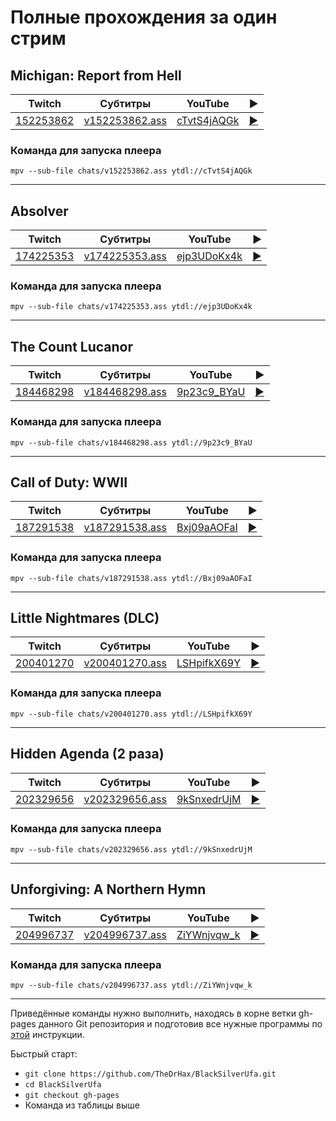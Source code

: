 # Полные прохождения за один стрим

## Michigan: Report from Hell

| Twitch | Субтитры | YouTube | ▶ |
| ------ | -------- | ------- | - |
| [152253862](https://www.twitch.tv/videos/152253862) | [v152253862.ass](../chats/v152253862.ass) | [cTvtS4jAQGk](https://www.youtube.com/watch?v=cTvtS4jAQGk) | [▶](../src/player.html?v=cTvtS4jAQGk&s=152253862) |

### Команда для запуска плеера

```
mpv --sub-file chats/v152253862.ass ytdl://cTvtS4jAQGk
```
----
## Absolver

| Twitch | Субтитры | YouTube | ▶ |
| ------ | -------- | ------- | - |
| [174225353](https://www.twitch.tv/videos/174225353) | [v174225353.ass](../chats/v174225353.ass) | [ejp3UDoKx4k](https://www.youtube.com/watch?v=ejp3UDoKx4k) | [▶](../src/player.html?v=ejp3UDoKx4k&s=174225353) |

### Команда для запуска плеера

```
mpv --sub-file chats/v174225353.ass ytdl://ejp3UDoKx4k
```
----
## The Count Lucanor

| Twitch | Субтитры | YouTube | ▶ |
| ------ | -------- | ------- | - |
| [184468298](https://www.twitch.tv/videos/184468298) | [v184468298.ass](../chats/v184468298.ass) | [9p23c9_BYaU](https://www.youtube.com/watch?v=9p23c9_BYaU) | [▶](../src/player.html?v=9p23c9_BYaU&s=184468298) |

### Команда для запуска плеера

```
mpv --sub-file chats/v184468298.ass ytdl://9p23c9_BYaU
```
----
## Call of Duty: WWII

| Twitch | Субтитры | YouTube | ▶ |
| ------ | -------- | ------- | - |
| [187291538](https://www.twitch.tv/videos/187291538) | [v187291538.ass](../chats/v187291538.ass) | [Bxj09aAOFaI](https://www.youtube.com/watch?v=Bxj09aAOFaI) | [▶](../src/player.html?v=Bxj09aAOFaI&s=187291538) |

### Команда для запуска плеера

```
mpv --sub-file chats/v187291538.ass ytdl://Bxj09aAOFaI
```
----
## Little Nightmares (DLC)

| Twitch | Субтитры | YouTube | ▶ |
| ------ | -------- | ------- | - |
| [200401270](https://www.twitch.tv/videos/200401270) | [v200401270.ass](../chats/v200401270.ass) | [LSHpifkX69Y](https://www.youtube.com/watch?v=LSHpifkX69Y) | [▶](../src/player.html?v=LSHpifkX69Y&s=200401270) |

### Команда для запуска плеера

```
mpv --sub-file chats/v200401270.ass ytdl://LSHpifkX69Y
```
----
## Hidden Agenda (2 раза)

| Twitch | Субтитры | YouTube | ▶ |
| ------ | -------- | ------- | - |
| [202329656](https://www.twitch.tv/videos/202329656) | [v202329656.ass](../chats/v202329656.ass) | [9kSnxedrUjM](https://www.youtube.com/watch?v=9kSnxedrUjM) | [▶](../src/player.html?v=9kSnxedrUjM&s=202329656) |

### Команда для запуска плеера

```
mpv --sub-file chats/v202329656.ass ytdl://9kSnxedrUjM
```
----
## Unforgiving: A Northern Hymn

| Twitch | Субтитры | YouTube | ▶ |
| ------ | -------- | ------- | - |
| [204996737](https://www.twitch.tv/videos/204996737) | [v204996737.ass](../chats/v204996737.ass) | [ZiYWnjvqw_k](https://www.youtube.com/watch?v=ZiYWnjvqw_k) | [▶](../src/player.html?v=ZiYWnjvqw_k&s=204996737) |

### Команда для запуска плеера

```
mpv --sub-file chats/v204996737.ass ytdl://ZiYWnjvqw_k
```
----

Приведённые команды нужно выполнить, находясь в корне ветки gh-pages данного Git репозитория и подготовив все нужные программы по [этой](../tutorials/watch-online.md) инструкции.

Быстрый старт:
* `git clone https://github.com/TheDrHax/BlackSilverUfa.git`
* `cd BlackSilverUfa`
* `git checkout gh-pages`
* Команда из таблицы выше

